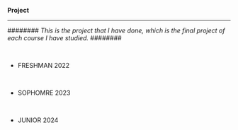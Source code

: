 **Project** 

------------------------------------------------------------------------------------------------
######## *This is the project that I have done, which is the final project of each course I have studied.* ########

<br>

- FRESHMAN 2022

<br>

- SOPHOMRE 2023

<br>

- JUNIOR 2024
